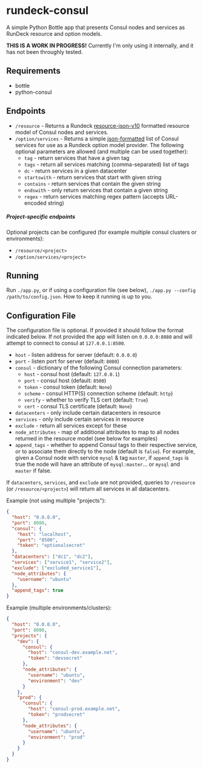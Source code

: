 # rundeck-consul

A simple Python Bottle app that presents Consul nodes and services as RunDeck
resource and option models.

**THIS IS A WORK IN PROGRESS!**
Currently I'm only using it internally, and it has not been throughly tested.

## Requirements
* bottle
* python-consul

## Endpoints
* `/resource` - Returns a Rundeck [resource-json-v10][1] formatted resource
  model of Consul nodes and services.
* `/option/services` - Returns a simple [json-formatted][2] list of Consul services
  for use as a Rundeck option model provider. The following optional parameters are
  allowed (and multiple can be used together):
  * `tag` - return services that have a given tag
  * `tags` - return all services matching (comma-separated) list of tags
  * `dc` - return services in a given datacenter
  * `startswith` - return services that start with given string
  * `contains` - return services that contain the given string
  * `endswith` - only return services that contain a given string
  * `regex` - return services matching regex pattern (accepts URL-encoded string)

##### Project-specific endpoints
Optional projects can be configured (for example multiple consul clusters
or environments):
* `/resource/<project>`
* `/option/services/<project>`

## Running
Run `./app.py`, or if using a configuration file (see below),
`./app.py --config /path/to/config.json`. How to keep it running is up to you.

## Configuration File
The configuration file is optional. If provided it should follow the format
indicated below. If not provided the app will listen on `0.0.0.0:8080` and
will attempt to connect to consul at `127.0.0.1:8500`.

* `host` - listen address for server (default: `0.0.0.0`)
* `port` - listen port for server (default: `8080`)
* `consul` - dictionary of the following Consul connection parameters:
  * `host` - consul host (default: `127.0.0.1`)
  * `port` - consul host (default: `8500`)
  * `token` - consul token (default: `None`)
  * `scheme` - consul HTTP(S) connection scheme (default: `http`)
  * `verify` - whether to verify TLS cert (default: `True`)
  * `cert` - consul TLS certificate (default: `None`)
* `datacenters` - only include certain datacenters in resource
* `services` - only include certain services in resource
* `exclude` - return all services except for these
* `node_attributes` - map of additional attributes to map to all nodes returned
  in the resource model (see below for examples)
* `append_tags` - whether to append Consul tags to their respective service,
  or to associate them directly to the node (default is `false`).  For example,
  given a Consul node with service `mysql` & tag `master`, if `append_tags` is
  true the node will have an attribute of `mysql:master`... or `mysql` and `master` if false.

If `datacenters`, `services`, and `exclude` are not provided, queries to
`/resource` (or `/resource/<project>`) will return all services in all datacenters.

Example (not using multiple "projects"):
```json
{
  "host": "0.0.0.0",
  "port": 8080,
  "consul": {
    "host": "localhost",
    "port": "8500",
    "token": "optionalsecret"
  },
  "datacenters": ["dc1", "dc2"],
  "services": ["service1", "service2"],
  "exclude": ["excluded_service1"],
  "node_attributes": {
    "username": "ubuntu"
  },
  "append_tags": true
}
```

Example (multiple environments/clusters):
```json
{
  "host": "0.0.0.0",
  "port": 8080,
  "projects": {
    "dev": {
      "consul": {
        "host": "consul-dev.example.net",
        "token": "devsecret"
      },
      "node_attributes": {
        "username": "ubuntu",
        "environment": "dev"
      }
    },
    "prod": {
      "consul": {
        "host": "consul-prod.example.net",
        "token": "prodsecret"
      },
      "node_attributes": {
        "username": "ubuntu",
        "environment": "prod"
      }
    }
  }
}
```

[1]: http://rundeck.org/docs/man5/resource-json.html
[2]: http://rundeck.org/docs/manual/jobs.html#json-format
